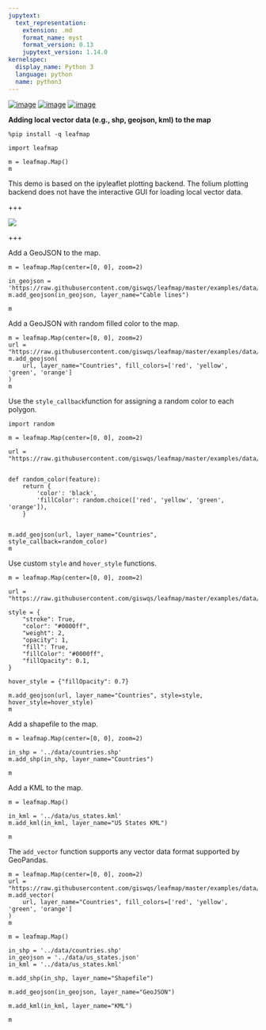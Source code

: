 ```yaml
---
jupytext:
  text_representation:
    extension: .md
    format_name: myst
    format_version: 0.13
    jupytext_version: 1.14.0
kernelspec:
  display_name: Python 3
  language: python
  name: python3
---
```


[![image](https://jupyterlite.rtfd.io/en/latest/_static/badge.svg)](https://demo.leafmap.org/lab/index.html?path=notebooks/10_add_vector.ipynb)
[![image](https://colab.research.google.com/assets/colab-badge.svg)](https://githubtocolab.com/giswqs/leafmap/blob/master/examples/notebooks/10_add_vector.ipynb)
[![image](https://mybinder.org/badge_logo.svg)](https://gishub.org/leafmap-binder)

**Adding local vector data (e.g., shp, geojson, kml) to the map**


```{code-cell} ipython3
%pip install -q leafmap
```

```{code-cell} ipython3
import leafmap
```

```{code-cell} ipython3
m = leafmap.Map()
m
```

This demo is based on the ipyleaflet plotting backend. The folium plotting backend does not have the interactive GUI for loading local vector data.

+++

![](https://i.imgur.com/hnaTPZa.gif)

+++

Add a GeoJSON to the map.

```{code-cell} ipython3
m = leafmap.Map(center=[0, 0], zoom=2)

in_geojson = 'https://raw.githubusercontent.com/giswqs/leafmap/master/examples/data/cable_geo.geojson'
m.add_geojson(in_geojson, layer_name="Cable lines")

m
```

Add a GeoJSON with random filled color to the map.

```{code-cell} ipython3
m = leafmap.Map(center=[0, 0], zoom=2)
url = "https://raw.githubusercontent.com/giswqs/leafmap/master/examples/data/countries.geojson"
m.add_geojson(
    url, layer_name="Countries", fill_colors=['red', 'yellow', 'green', 'orange']
)
m
```

Use the `style_callback`function for assigning a random color to each polygon.

```{code-cell} ipython3
import random

m = leafmap.Map(center=[0, 0], zoom=2)

url = "https://raw.githubusercontent.com/giswqs/leafmap/master/examples/data/countries.geojson"


def random_color(feature):
    return {
        'color': 'black',
        'fillColor': random.choice(['red', 'yellow', 'green', 'orange']),
    }


m.add_geojson(url, layer_name="Countries", style_callback=random_color)
m
```

Use custom `style` and `hover_style` functions.

```{code-cell} ipython3
m = leafmap.Map(center=[0, 0], zoom=2)

url = "https://raw.githubusercontent.com/giswqs/leafmap/master/examples/data/countries.geojson"

style = {
    "stroke": True,
    "color": "#0000ff",
    "weight": 2,
    "opacity": 1,
    "fill": True,
    "fillColor": "#0000ff",
    "fillOpacity": 0.1,
}

hover_style = {"fillOpacity": 0.7}

m.add_geojson(url, layer_name="Countries", style=style, hover_style=hover_style)
m
```

Add a shapefile to the map.

```{code-cell} ipython3
m = leafmap.Map(center=[0, 0], zoom=2)

in_shp = '../data/countries.shp'
m.add_shp(in_shp, layer_name="Countries")

m
```

Add a KML to the map.

```{code-cell} ipython3
m = leafmap.Map()

in_kml = '../data/us_states.kml'
m.add_kml(in_kml, layer_name="US States KML")

m
```

The `add_vector` function supports any vector data format supported by GeoPandas.

```{code-cell} ipython3
m = leafmap.Map(center=[0, 0], zoom=2)
url = "https://raw.githubusercontent.com/giswqs/leafmap/master/examples/data/countries.geojson"
m.add_vector(
    url, layer_name="Countries", fill_colors=['red', 'yellow', 'green', 'orange']
)
m
```

```{code-cell} ipython3
m = leafmap.Map()
```

```{code-cell} ipython3
in_shp = '../data/countries.shp'
in_geojson = '../data/us_states.json'
in_kml = '../data/us_states.kml'
```

```{code-cell} ipython3
m.add_shp(in_shp, layer_name="Shapefile")
```

```{code-cell} ipython3
m.add_geojson(in_geojson, layer_name="GeoJSON")
```

```{code-cell} ipython3
m.add_kml(in_kml, layer_name="KML")
```

```{code-cell} ipython3
m
```
